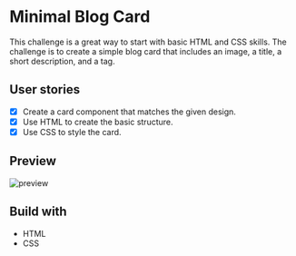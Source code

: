 # Minimal Blog Card

This challenge is a great way to start with basic HTML and CSS skills. The challenge is to create a simple blog card that includes an image, a title, a short description, and a tag.


## User stories
- [x] Create a card component that matches the given design.
- [x] Use HTML to create the basic structure.
- [x] Use CSS to style the card.

## Preview
![preview](https://github.com/erict16/mini-blog-card/assets/83531295/71d13af7-d47b-46e6-bd87-92f14538eab3)

## Build with
- HTML
- CSS

